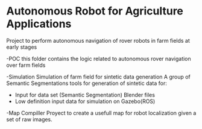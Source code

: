 # Autonomous Robot for Agriculture Applications
Project to perform autonomous navigation of rover robots in farm fields at early stages

-POC
this folder contains the logic related to autonomous rover navigation over farm fields

-Simulation
Simulation of farm field for sintetic data generation
A group of Semantic Segmentations tools for generation of sintetic data for:
  - Input for data set (Semantic Segmentation) Blender files
  - Low definition input data for simulation on Gazebo(ROS)

-Map Compiller
Proyect to create a usefull map for robot localization given a set of raw images.
